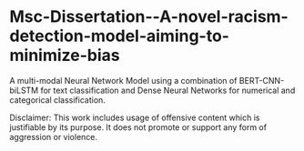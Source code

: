 # Msc-Dissertation--A-novel-racism-detection-model-aiming-to-minimize-bias
A multi-modal Neural Network Model using a combination of BERT-CNN-biLSTM for text classification and Dense Neural Networks for numerical and categorical classification. 

Disclaimer: This work includes usage of offensive content which is justifiable by its purpose. It does not promote or support any form of aggression or violence.

